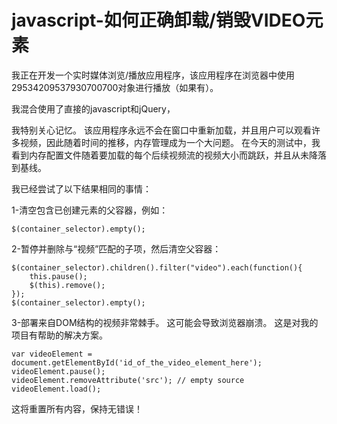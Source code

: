 # javascript-如何正确卸载/销毁VIDEO元素

我正在开发一个实时媒体浏览/播放应用程序，该应用程序在浏览器中使用29534209537930700700对象进行播放（如果有）。

我混合使用了直接的javascript和jQuery，

我特别关心记忆。 该应用程序永远不会在窗口中重新加载，并且用户可以观看许多视频，因此随着时间的推移，内存管理成为一个大问题。 在今天的测试中，我看到内存配置文件随着要加载的每个后续视频流的视频大小而跳跃，并且从未降落到基线。

我已经尝试了以下结果相同的事情：

1-清空包含已创建元素的父容器，例如：

```
$(container_selector).empty();
```



2-暂停并删除与“视频”匹配的子项，然后清空父容器：

```
$(container_selector).children().filter("video").each(function(){
    this.pause();
    $(this).remove();
});
$(container_selector).empty();
```



3-部署来自DOM结构的视频非常棘手。 这可能会导致浏览器崩溃。 这是对我的项目有帮助的解决方案。

```
var videoElement = document.getElementById('id_of_the_video_element_here');
videoElement.pause();
videoElement.removeAttribute('src'); // empty source
videoElement.load();
```

这将重置所有内容，保持无错误！

